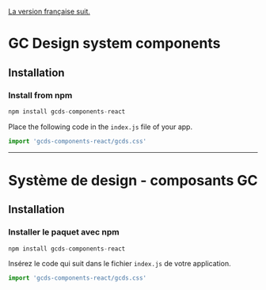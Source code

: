 [La version française suit.](#système-de-design---composants-gc)

# GC Design system components

## Installation

### Install from npm

``` js
npm install gcds-components-react
```

Place the following code in the `index.js` file of your app.

``` jsx
import 'gcds-components-react/gcds.css'
```

--------

# Système de design - composants GC

## Installation

### Installer le paquet avec npm

``` js
npm install gcds-components-react
```

Insérez le code qui suit dans le fichier `index.js` de votre application.

``` jsx
import 'gcds-components-react/gcds.css'
```
